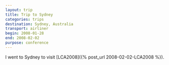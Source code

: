 ```yaml
---
layout: trip
title: Trip to Sydney
categories: trips
destination: Sydney, Australia
transport: airliner
begin: 2008-01-28
end: 2008-02-02
purpose: conference
---
```


I went to Sydney to visit [LCA2008]({% post_url 2008-02-02-LCA2008 %}).
